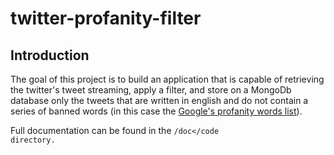 # twitter-profanity-filter

## Introduction <a name="introduction"></a>

The goal of this project is to build an application that is capable of retrieving the twitter's tweet streaming, apply a filter, and store on a MongoDb database only the tweets that are written in english and do not contain a series of banned words (in this case the [Google's profanity words list](https://www.freewebheaders.com/full-list-of-bad-words-banned-by-google/)).


Full documentation can be found in the <code>/doc</code directory.